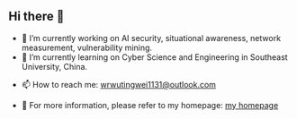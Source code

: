 ## Hi there 👋

<!--
**Eaglesfikr/Eaglesfikr** is a ✨ _special_ ✨ repository because its `README.md` (this file) appears on your GitHub profile.

Here are some ideas to get you started:
-->
- 🔭 I’m currently working on AI security, situational awareness, network measurement, vulnerability mining.
- 🌱 I’m currently learning on Cyber Science and Engineering in Southeast University, China. 
<!--- 👯 I’m looking to collaborate on ... 
- 🤔 I’m looking for help with ...
- 💬 Ask me about ... -->
- 📫 How to reach me: wrwutingwei1131@outlook.com
<!---- 😄 Pronouns: ...
- ⚡ Fun fact: ...-->
- :newspaper: ​For more information, please refer to my homepage: [my homepage](https://eaglesfikr.github.io/)
